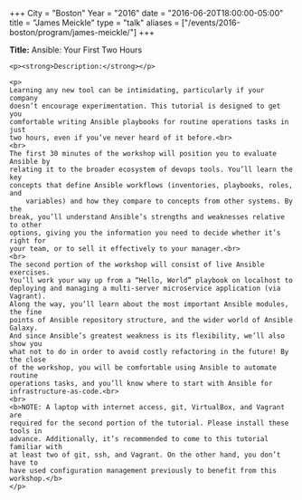 +++
City = "Boston"
Year = "2016"
date = "2016-06-20T18:00:00-05:00"
title = "James Meickle"
type = "talk"
aliases = ["/events/2016-boston/program/james-meickle/"]
+++

<div class="span-15  ">
  <div class="span-15  last ">
    <p><strong>Title:</strong>
    Ansible: Your First Two Hours
    </p>

    <p><strong>Description:</strong></p>

    <p>
    Learning any new tool can be intimidating, particularly if your company
    doesn’t encourage experimentation. This tutorial is designed to get you
    comfortable writing Ansible playbooks for routine operations tasks in just
    two hours, even if you’ve never heard of it before.<br>
    <br>
    The first 30 minutes of the workshop will position you to evaluate Ansible by
    relating it to the broader ecosystem of devops tools. You’ll learn the key
    concepts that define Ansible workflows (inventories, playbooks, roles, and
        variables) and how they compare to concepts from other systems. By the
    break, you’ll understand Ansible’s strengths and weaknesses relative to other
    options, giving you the information you need to decide whether it’s right for
    your team, or to sell it effectively to your manager.<br>
    <br>
    The second portion of the workshop will consist of live Ansible exercises.
    You’ll work your way up from a “Hello, World” playbook on localhost to
    deploying and managing a multi-server microservice application (via Vagrant).
    Along the way, you’ll learn about the most important Ansible modules, the fine
    points of Ansible repository structure, and the wider world of Ansible Galaxy.
    And since Ansible’s greatest weakness is its flexibility, we’ll also show you
    what not to do in order to avoid costly refactoring in the future! By the close
    of the workshop, you will be comfortable using Ansible to automate routine
    operations tasks, and you’ll know where to start with Ansible for
    infrastructure-as-code.<br>
    <br>
    <b>NOTE: A laptop with internet access, git, VirtualBox, and Vagrant are
    required for the second portion of the tutorial. Please install these tools in
    advance. Additionally, it’s recommended to come to this tutorial familiar with
    at least two of git, ssh, and Vagrant. On the other hand, you don’t have to
    have used configuration management previously to benefit from this
    workshop.</b>
    </p>
  </div>
</div>
